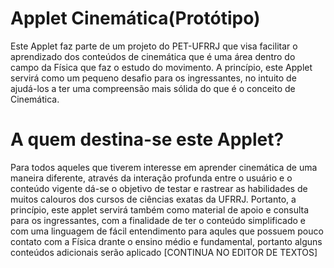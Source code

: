 # Applet Cinemática(Protótipo)
Este Applet faz parte de um projeto do PET-UFRRJ que visa facilitar o aprendizado dos conteúdos de cinemática que é uma área dentro do campo da Física que faz o estudo do movimento. A princípio, este Applet servirá como um pequeno desafio para os ingressantes, no intuito de ajudá-los a ter uma compreensão mais sólida do que é o conceito de Cinemática. 

# A quem destina-se este Applet?
Para todos aqueles que tiverem interesse em aprender cinemática de uma maneira diferente, através da interação profunda entre o usuário e o conteúdo vigente dá-se o objetivo de testar e rastrear as habilidades de muitos calouros dos cursos de ciências exatas da  UFRRJ. Portanto, a princípio, este applet servirá também como material de apoio e consulta para os ingressantes, com a finalidade de ter o conteúdo simplificado e com uma linguagem de fácil entendimento para aqules que possuem pouco contato com a Física drante o ensino médio e fundamental, portanto alguns conteúdos adicionais serão aplicado [CONTINUA NO EDITOR DE TEXTOS]
